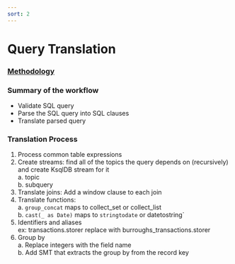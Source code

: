 ```yaml
---
sort: 2
---
```


# Query Translation
### <ins>Methodology</ins>
### Summary of the workflow
- Validate SQL query
- Parse the SQL query into SQL clauses
- Translate parsed query
### Translation Process
1. Process common table expressions
2. Create streams: find all of the topics the query depends on (recursively) and create KsqlDB stream for it
   <br>a. topic
   <br>b. subquery
3. Translate joins: Add a window clause to each join
4. Translate functions:
   <br>a. `group_concat` maps to collect_set or collect_list
   <br>b. `cast(_ as Date)` maps to `stringtodate` or datetostring` 
5. Identifiers and aliases
   <br>ex: transactions.storer replace with burroughs_transactions.storer
6. Group by
   <br>a. Replace integers with the field name
   <br>b. Add SMT that extracts the group by from the record key
   